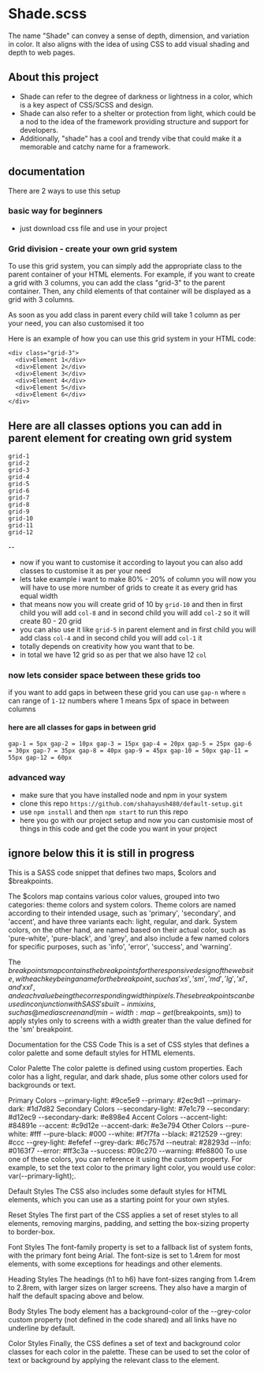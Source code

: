 # Shade.scss

The name "Shade" can convey a sense of depth, dimension, and variation in color. It also aligns with the idea of using CSS to add visual shading and depth to web pages. 

## About this project 
 - Shade can refer to the degree of darkness or lightness in a color, which is a key aspect of CSS/SCSS and design.
 - Shade can also refer to a shelter or protection from light, which could be a nod to the idea of the framework providing structure and support for developers.
 - Additionally, "shade" has a cool and trendy vibe that could make it a memorable and catchy name for a framework.

## documentation

There are 2 ways to use this setup


### basic way for beginners

- just download css file and use in your project

### Grid division - create your own grid system
To use this grid system, you can simply add the appropriate class to the parent container of your HTML elements. For example, if you want to create a grid with 3 columns, you can add the class "grid-3" to the parent container. Then, any child elements of that container will be displayed as a grid with 3 columns.

As soon as you add class in parent every child will take 1 column as per your need, you can also customised it too 

Here is an example of how you can use this grid system in your HTML code:
```
<div class="grid-3">
  <div>Element 1</div>
  <div>Element 2</div>
  <div>Element 3</div>
  <div>Element 4</div>
  <div>Element 5</div>
  <div>Element 6</div>
</div>
```
## Here are all classes options you can add in parent element for creating own grid system

```
grid-1
grid-2
grid-3
grid-4
grid-5
grid-6
grid-7
grid-8
grid-9
grid-10
grid-11
grid-12
```
--

- now if you want to customise it according to layout you can also add classes to customise it as per your need
- lets take example i want to make 80% - 20% of column you will now you will have to use more number of grids to create it as every grid has equal width 
- that means now you will create grid of 10 by `grid-10` and then in first child you will add `col-8` and in second child you will add `col-2` so it will create 80 - 20 grid
- you can also use it like `grid-5` in parent element and in first child you will add class `col-4` and in second child you will add `col-1` it
- totally depends on creativity how you want that to be.
- in total we have 12 grid so as per that we also have 12 `col`

### now lets consider space between these grids too 
if you want to add gaps in between these grid you can use `gap-n` where `n` can range of `1-12` numbers where 1 means 5px of space in between columns

#### here are all classes for gaps in between grid
`
gap-1 = 5px
gap-2 = 10px
gap-3 = 15px
gap-4 = 20px
gap-5 = 25px
gap-6 = 30px
gap-7 = 35px
gap-8 = 40px
gap-9 = 45px
gap-10 = 50px
gap-11 = 55px
gap-12 = 60px
`
### advanced way
- make sure that you have installed node and npm in your system 
- clone this repo ```https://github.com/shahayush480/default-setup.git``` 
- use ```npm install``` and then ```npm start``` to run this repo
- here you go with our project setup and now you can customisie most of things in this code and get the code you want in your project 



## ignore below this it is still in progress

This is a SASS code snippet that defines two maps, $colors and $breakpoints.

The $colors map contains various color values, grouped into two categories: theme colors and system colors. Theme colors are named according to their intended usage, such as 'primary', 'secondary', and 'accent', and have three variants each: light, regular, and dark. System colors, on the other hand, are named based on their actual color, such as 'pure-white', 'pure-black', and 'grey', and also include a few named colors for specific purposes, such as 'info', 'error', 'success', and 'warning'.

The $breakpoints map contains the breakpoints for the responsive design of the website, with each key being a name for the breakpoint, such as 'xs', 'sm', 'md', 'lg', 'xl', and 'xxl', and each value being the corresponding width in pixels. These breakpoints can be used in conjunction with SASS's built-in mixins, such as @media screen and (min-width: map-get($breakpoints, sm)) to apply styles only to screens with a width greater than the value defined for the 'sm' breakpoint.


Documentation for the CSS Code
This is a set of CSS styles that defines a color palette and some default styles for HTML elements.

Color Palette
The color palette is defined using custom properties. Each color has a light, regular, and dark shade, plus some other colors used for backgrounds or text.

Primary Colors
--primary-light: #9ce5e9
--primary: #2ec9d1
--primary-dark: #1d7d82
Secondary Colors
--secondary-light: #7e1c79
--secondary: #d12ec9
--secondary-dark: #e898e4
Accent Colors
--accent-light: #84891e
--accent: #c9d12e
--accent-dark: #e3e794
Other Colors
--pure-white: #fff
--pure-black: #000
--white: #f7f7fa
--black: #212529
--grey: #ccc
--grey-light: #efefef
--grey-dark: #6c757d
--neutral: #28293d
--info: #0163f7
--error: #ff3c3a
--success: #09c270
--warning: #fe8800
To use one of these colors, you can reference it using the custom property. For example, to set the text color to the primary light color, you would use color: var(--primary-light);.

Default Styles
The CSS also includes some default styles for HTML elements, which you can use as a starting point for your own styles.

Reset Styles
The first part of the CSS applies a set of reset styles to all elements, removing margins, padding, and setting the box-sizing property to border-box.

Font Styles
The font-family property is set to a fallback list of system fonts, with the primary font being Arial. The font-size is set to 1.4rem for most elements, with some exceptions for headings and other elements.

Heading Styles
The headings (h1 to h6) have font-sizes ranging from 1.4rem to 2.8rem, with larger sizes on larger screens. They also have a margin of half the default spacing above and below.

Body Styles
The body element has a background-color of the --grey-color custom property (not defined in the code shared) and all links have no underline by default.

Color Styles
Finally, the CSS defines a set of text and background color classes for each color in the palette. These can be used to set the color of text or background by applying the relevant class to the element.